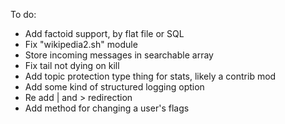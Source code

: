 To do:
* Add factoid support, by flat file or SQL
* Fix "wikipedia2.sh" module
* Store incoming messages in searchable array
* Fix tail not dying on kill
* Add topic protection type thing for stats, likely a contrib mod
* Add some kind of structured logging option
* Re add | and > redirection
* Add method for changing a user's flags

